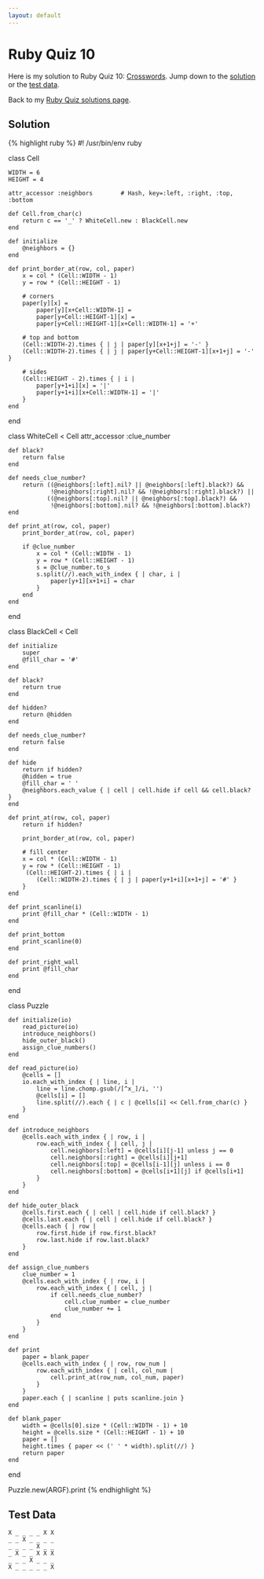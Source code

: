 ```yaml
---
layout: default
---
```


# Ruby Quiz 10

Here is my solution to Ruby Quiz 10:
[Crosswords](http://www.rubyquiz.com/quiz10.html). Jump down to the
[solution](#solution) or the [test data](#data).

Back to my [Ruby Quiz solutions page](../).

## Solution

{% highlight ruby %}
#! /usr/bin/env ruby

class Cell

    WIDTH = 6
    HEIGHT = 4

    attr_accessor :neighbors        # Hash, key=:left, :right, :top, :bottom

    def Cell.from_char(c)
        return c == '_' ? WhiteCell.new : BlackCell.new
    end

    def initialize
        @neighbors = {}
    end

    def print_border_at(row, col, paper)
        x = col * (Cell::WIDTH - 1)
        y = row * (Cell::HEIGHT - 1)

        # corners
        paper[y][x] =
            paper[y][x+Cell::WIDTH-1] =
            paper[y+Cell::HEIGHT-1][x] =
            paper[y+Cell::HEIGHT-1][x+Cell::WIDTH-1] = '+'

        # top and bottom
        (Cell::WIDTH-2).times { | j | paper[y][x+1+j] = '-' }
        (Cell::WIDTH-2).times { | j | paper[y+Cell::HEIGHT-1][x+1+j] = '-' }

        # sides
        (Cell::HEIGHT - 2).times { | i |
            paper[y+1+i][x] = '|'
            paper[y+1+i][x+Cell::WIDTH-1] = '|'
        }
    end

end

class WhiteCell < Cell
    attr_accessor :clue_number

    def black?
        return false
    end

    def needs_clue_number?
        return ((@neighbors[:left].nil? || @neighbors[:left].black?) &&
                !@neighbors[:right].nil? && !@neighbors[:right].black?) ||
               ((@neighbors[:top].nil? || @neighbors[:top].black?) &&
                !@neighbors[:bottom].nil? && !@neighbors[:bottom].black?)
    end

    def print_at(row, col, paper)
        print_border_at(row, col, paper)

        if @clue_number
            x = col * (Cell::WIDTH - 1)
            y = row * (Cell::HEIGHT - 1)
            s = @clue_number.to_s
            s.split(//).each_with_index { | char, i |
                paper[y+1][x+1+i] = char
            }
        end
    end
end

class BlackCell < Cell

    def initialize
        super
        @fill_char = '#'
    end

    def black?
        return true
    end

    def hidden?
        return @hidden
    end

    def needs_clue_number?
        return false
    end

    def hide
        return if hidden?
        @hidden = true
        @fill_char = ' '
        @neighbors.each_value { | cell | cell.hide if cell && cell.black? }
    end

    def print_at(row, col, paper)
        return if hidden?

        print_border_at(row, col, paper)

        # fill center
        x = col * (Cell::WIDTH - 1)
        y = row * (Cell::HEIGHT - 1)
         (Cell::HEIGHT-2).times { | i |
            (Cell::WIDTH-2).times { | j | paper[y+1+i][x+1+j] = '#' }
        }
    end

    def print_scanline(i)
        print @fill_char * (Cell::WIDTH - 1)
    end

    def print_bottom
        print_scanline(0)
    end

    def print_right_wall
        print @fill_char
    end
end

class Puzzle

    def initialize(io)
        read_picture(io)
        introduce_neighbors()
        hide_outer_black()
        assign_clue_numbers()
    end

    def read_picture(io)
        @cells = []
        io.each_with_index { | line, i |
            line = line.chomp.gsub(/[^x_]/i, '')
            @cells[i] = []
            line.split(//).each { | c | @cells[i] << Cell.from_char(c) }
        }
    end

    def introduce_neighbors
        @cells.each_with_index { | row, i |
            row.each_with_index { | cell, j |
                cell.neighbors[:left] = @cells[i][j-1] unless j == 0
                cell.neighbors[:right] = @cells[i][j+1]
                cell.neighbors[:top] = @cells[i-1][j] unless i == 0
                cell.neighbors[:bottom] = @cells[i+1][j] if @cells[i+1]
            }
        }
    end

    def hide_outer_black
        @cells.first.each { | cell | cell.hide if cell.black? }
        @cells.last.each { | cell | cell.hide if cell.black? }
        @cells.each { | row |
            row.first.hide if row.first.black?
            row.last.hide if row.last.black?
        }
    end

    def assign_clue_numbers
        clue_number = 1
        @cells.each_with_index { | row, i |
            row.each_with_index { | cell, j |
                if cell.needs_clue_number?
                    cell.clue_number = clue_number
                    clue_number += 1
                end
            }
        }
    end

    def print
        paper = blank_paper
        @cells.each_with_index { | row, row_num |
            row.each_with_index { | cell, col_num |
                cell.print_at(row_num, col_num, paper)
            }
        }
        paper.each { | scanline | puts scanline.join }
    end

    def blank_paper
        width = @cells[0].size * (Cell::WIDTH - 1) + 10
        height = @cells.size * (Cell::HEIGHT - 1) + 10
        paper = []
        height.times { paper << (' ' * width).split(//) }
        return paper
    end

end

Puzzle.new(ARGF).print
{% endhighlight %}

## Test Data

    X _ _ _ _ X X
    _ _ X _ _ _ _
    _ _ _ _ X _ _
    _ X _ _ X X X
    _ _ _ X _ _ _
    X _ _ _ _ _ X
